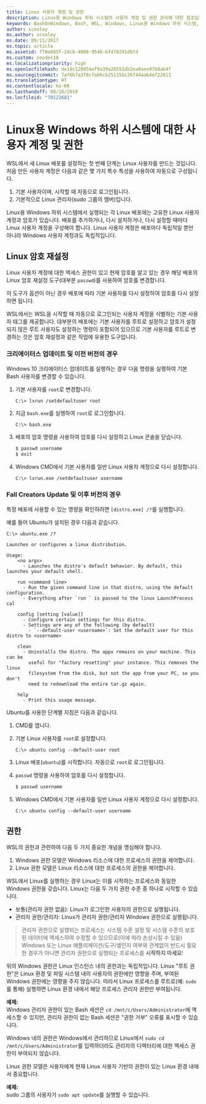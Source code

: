 ```yaml
---
title: Linux 사용자 계정 및 권한
description: Linux용 Windows 하위 시스템의 사용자 계정 및 권한 관리에 대한 참조입니다.
keywords: BashOnWindows, Bash, WSL, Windows, Linux용 Windows 하위 시스템, Windows 하위 시스템, Ubuntu, 사용자 계정
author: scooley
ms.author: scooley
ms.date: 09/11/2017
ms.topic: article
ms.assetid: f70e685f-24c6-4908-9546-bf4f0291d8fd
ms.custom: seodec18
ms.localizationpriority: high
ms.openlocfilehash: de18c128854ef9a39a26551db2ea0aee97b8ab4f
ms.sourcegitcommit: 7af6b7a3f8cfa66cb25115bc26f44aa64ef22811
ms.translationtype: HT
ms.contentlocale: ko-KR
ms.lasthandoff: 08/28/2019
ms.locfileid: "70122681"
---
```

# <a name="user-accounts-and-permissions-for-windows-subsystem-for-linux"></a>Linux용 Windows 하위 시스템에 대한 사용자 계정 및 권한

WSL에서 새 Linux 배포를 설정하는 첫 번째 단계는 Linux 사용자를 만드는 것입니다.  처음 만든 사용자 계정은 다음과 같은 몇 가지 특수 특성을 사용하여 자동으로 구성됩니다.

1. 기본 사용자이며, 시작할 때 자동으로 로그인됩니다.
1. 기본적으로 Linux 관리자(sudo 그룹의 멤버)입니다.

Linux용 Windows 하위 시스템에서 실행되는 각 Linux 배포에는 고유한 Linux 사용자 계정과 암호가 있습니다.  배포를 추가하거나, 다시 설치하거나, 다시 설정할 때마다 Linux 사용자 계정을 구성해야 합니다.  Linux 사용자 계정은 배포마다 독립적일 뿐만 아니라 Windows 사용자 계정과도 독립적입니다.

## <a name="resetting-your-linux-password"></a>Linux 암호 재설정

Linux 사용자 계정에 대한 액세스 권한이 있고 현재 암호를 알고 있는 경우 해당 배포의 Linux 암호 재설정 도구(대부분 `passwd`)를 사용하여 암호를 변경합니다.

이 도구가 옵션이 아닌 경우 배포에 따라 기본 사용자를 다시 설정하여 암호를 다시 설정하면 됩니다.

WSL에서는 WSL을 시작할 때 자동으로 로그인되는 사용자 계정을 식별하는 기본 사용자 태그를 제공합니다.  대부분의 배포에는 기본 사용자를 루트로 설정하고 암호가 설정되지 않은 루트 사용자도 설정하는 명령이 포함되어 있으므로 기본 사용자를 루트로 변경하는 것은 암호 재설정과 같은 작업에 유용한 도구입니다.

### <a name="for-creators-update-and-earlier"></a>크리에이터스 업데이트 및 이전 버전의 경우
Windows 10 크리에이터스 업데이트를 실행하는 경우 다음 명령을 실행하여 기본 Bash 사용자를 변경할 수 있습니다.

1. 기본 사용자를 `root`로 변경합니다.

    ```console
    C:\> lxrun /setdefaultuser root
    ```

1. 지금 `bash.exe`를 실행하여 `root`로 로그인합니다.

    ```console
    C:\> bash.exe
    ```

1. 배포의 암호 명령을 사용하여 암호를 다시 설정하고 Linux 콘솔을 닫습니다.

    ```BASH
    $ passwd username
    $ exit
    ```

1. Windows CMD에서 기본 사용자를 일반 Linux 사용자 계정으로 다시 설정합니다.

    ```console
    C:\> lxrun.exe /setdefaultuser username
    ```

### <a name="for-fall-creators-update-and-later"></a>Fall Creators Update 및 이후 버전의 경우
특정 배포에 사용할 수 있는 명령을 확인하려면 `[distro.exe] /?`를 실행합니다.
    
예를 들어 Ubuntu가 설치된 경우 다음과 같습니다.

```console
C:\> ubuntu.exe /?

Launches or configures a linux distribution.

Usage:
    <no args>
      - Launches the distro's default behavior. By default, this launches your default shell.

    run <command line>
      - Run the given command line in that distro, using the default configuration.
      - Everything after `run ` is passed to the linux LaunchProcess cal

    config [setting [value]]
      - Configure certain settings for this distro.
      - Settings are any of the following (by default)
        - `--default-user <username>`: Set the default user for this distro to <username>

    clean
      - Uninstalls the distro. The appx remains on your machine. This can be
        useful for "factory resetting" your instance. This removes the linux
        filesystem from the disk, but not the app from your PC, so you don't
        need to redownload the entire tar.gz again.

    help
      - Print this usage message.
```

Ubuntu를 사용한 단계별 지침은 다음과 같습니다.

1. CMD를 엽니다.
1. 기본 Linux 사용자를 `root`로 설정합니다.

    ```console
    C:\> ubuntu config --default-user root
    ```    

1. Linux 배포(`ubuntu`)를 시작합니다.  자동으로 `root`로 로그인됩니다.

1. `passwd` 명령을 사용하여 암호를 다시 설정합니다.

    ```BASH
    $ passwd username
    ```

1. Windows CMD에서 기본 사용자를 일반 Linux 사용자 계정으로 다시 설정합니다.

    ```console
    C:\> ubuntu config --default-user username
    ```

## <a name="permissions"></a>권한

WSL의 권한과 관련하여 다음 두 가지 중요한 개념을 명심해야 합니다.

1. Windows 권한 모델은 Windows 리소스에 대한 프로세스의 권한을 제어합니다.
2. Linux 권한 모델은 Linux 리소스에 대한 프로세스의 권한을 제어합니다.

WSL에서 Linux를 실행하는 경우 Linux는 이를 시작하는 프로세스와 동일한 Windows 권한을 갖습니다. Linux는 다음 두 가지 권한 수준 중 하나로 시작할 수 있습니다.

* 보통(관리자 권한 없음): Linux가 로그인한 사용자의 권한으로 실행됩니다.
* 관리자 권한/관리자: Linux가 관리자 권한/관리자 Windows 권한으로 실행됩니다.

> 관리자 권한으로 실행되는 프로세스는 시스템 수준 설정 및 시스템 수준의 보호된 데이터에 액세스하여 수정할 수 있으므로(이에 따라 손상시킬 수 있음) Windows 또는 Linux 애플리케이션/도구/셸인지 여부와 관계없이 반드시 필요한 경우가 아니면 관리자 권한으로 실행되는 프로세스를 **시작하지 마세요**!

위의 Windows 권한은 Linux 인스턴스 내의 권한과는 독립적입니다. Linux "루트 권한"은 Linux 환경 및 파일 시스템 내의 사용자의 권한에만 영향을 주며, 부여된 Windows 권한에는 영향을 주지 않습니다. 따라서 Linux 프로세스를 루트로(예: `sudo`를 통해) 실행하면 Linux 환경 내에서 해당 프로세스 관리자 권한만 부여됩니다.

**예제:**     
Windows 관리자 권한이 있는 Bash 세션은 `cd /mnt/c/Users/Administrator`에 액세스할 수 있지만, 관리자 권한이 없는 Bash 세션은 "권한 거부" 오류를 표시할 수 있습니다.

Windows 내의 권한은 Windows에서 관리하므로 Linux에서 `sudo cd /mnt/c/Users/Administrator`를 입력하더라도 관리자의 디렉터리에 대한 액세스 권한이 부여되지 않습니다.

Linux 권한 모델은 사용자에게 현재 Linux 사용자 기반의 권한이 있는 Linux 환경 내에서 중요합니다.

**예제:**  
sudo 그룹의 사용자가 `sudo apt update`를 실행할 수 있습니다.
